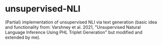# unsupervised-NLI
(Partial) implementation of unsupervised NLI via text generation (basic idea and functionality from: Varshney et al. 2021, "Unsupervised Natural Language Inference Using PHL Triplet Generation" but modified and extended by me).
